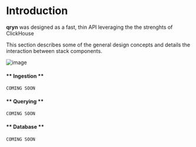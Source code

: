 # Introduction

**qryn** was designed as a fast, thin API leveraging the the strenghts of ClickHouse

This section describes some of the general design concepts and details the interaction between stack components.

![image](https://user-images.githubusercontent.com/1423657/187255795-f67e66be-bbee-4244-b291-342ca983900f.png)


<!-- tabs:start -->

#### ** Ingestion **

```
COMING SOON
```

#### ** Querying **

```
COMING SOON
```

#### ** Database **
```
COMING SOON
```

<!-- tabs:end --> 


